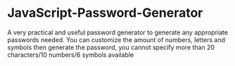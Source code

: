 # JavaScript-Password-Generator
A very practical and useful password generator to generate any appropriate passwords needed. You can customize the amount of numbers, letters and symbols then generate the password, you cannot specify more than 20 characters/10 numbers/6 symbols available
